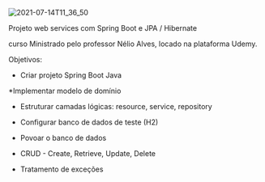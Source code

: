 ![2021-07-14T11_36_50](https://user-images.githubusercontent.com/83707213/126794240-39474ebb-87fb-43a1-b719-537796926991.png)

Projeto web services com Spring Boot e JPA / Hibernate

curso Ministrado pelo professor Nélio Alves, locado na plataforma Udemy.

Objetivos:

* Criar projeto Spring Boot Java

*Implementar modelo de domínio

* Estruturar camadas lógicas: resource, service, repository

* Configurar banco de dados de teste (H2)

* Povoar o banco de dados

* CRUD - Create, Retrieve, Update, Delete

* Tratamento de exceções


